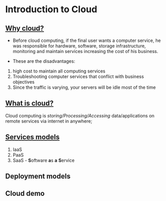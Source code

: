 # Introduction to Cloud  

## [Why cloud?](https://youtu.be/tDuruX7XSac?t=179)
* Before cloud computing, if the final user wants a computer service, he was responsible for hardware, software, storage infrastructure, monitoring and maintain services increasing the cost of his business.

* These are the disadvantages:
1. high cost to maintain all computing services
2. Troubleshooting computer services that conflict with business objectives
3. Since the traffic is varying, your servers will be idle most of the time

## [What is cloud?](https://youtu.be/tDuruX7XSac?t=376)
Cloud computing is *storing/Processing/Accessing* data/applications on remote services via internet in anywhere;

## [Services models](https://youtu.be/tDuruX7XSac?t=522)
1. IaaS
2. PaaS
3. SaaS - **S**oftware **a**s **a** **S**ervice

## Deployment models
## Cloud demo

<!--
# Azure Tutorial For Beginners | Edureka
    ## Introduction to Cloud
        ## Services models
-->
